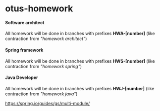 # otus-homework
#### Software architect
All homework will be done in branches with prefixes **HWA-[number]** (like contraction from *"homework architect"*)

#### Spring framework
All homework will be done in branches with prefixes **HWS-[number]** (like contraction from *"homework spring"*)

#### Java Developer
All homework will be done in branches with prefixes **HWJ-[number]** (like contraction from *"homework java"*)

https://spring.io/guides/gs/multi-module/